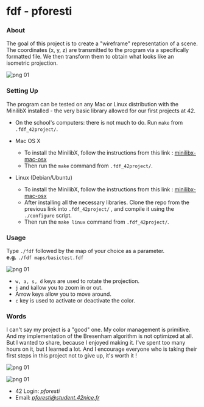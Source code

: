 # fdf - pforesti
### About 
The goal of this project is to create a "wireframe" representation of a scene. The coordinates (x, y, z) are transmitted to the program via a specifically formatted file. We then transform them to obtain what looks like an isometric projection.

![png 01](https://s3.us-west-2.amazonaws.com/secure.notion-static.com/89a27d0f-c0c1-4cb2-9bbd-8ff942a031c6/422.png?X-Amz-Algorithm=AWS4-HMAC-SHA256&X-Amz-Content-Sha256=UNSIGNED-PAYLOAD&X-Amz-Credential=AKIAT73L2G45EIPT3X45%2F20211212%2Fus-west-2%2Fs3%2Faws4_request&X-Amz-Date=20211212T101716Z&X-Amz-Expires=86400&X-Amz-Signature=e094821d802bc2e75c529ddef3a2ff6fb9c57821e43df3b094f7cc9a6709b12e&X-Amz-SignedHeaders=host&response-content-disposition=filename%20%3D%22422.png%22&x-id=GetObject)

### Setting Up
The program can be tested on any Mac or Linux distribution with the MinilibX installed - the very basic library allowed for our first projects at 42.

* On the school's computers: there is not much to do. Run ``make`` from ``.fdf_42project/``.

* Mac OS X
  * To install the MinilibX, follow the instructions from this link : [minilibx-mac-osx](https://github.com/dannywillems/minilibx-mac-osx)
  * Then run the ``make`` command from ``.fdf_42project/``.

* Linux (Debian/Ubuntu)
  * To install the MinilibX, follow the instructions from this link : [minilibx-mac-osx](https://github.com/dannywillems/minilibx-mac-osx)
  * After installing all the necessary libraries. Clone the repo from the previous link into ``.fdf_42project/`` , and compile it using the ``./configure`` script.
  * Then run the ``make linux`` command from ``.fdf_42project/``.

### Usage
Type ``./fdf`` followed by the map of your choice as a parameter.\
    **e.g.** ``./fdf maps/basictest.fdf``
 
 ![png 01](https://s3.us-west-2.amazonaws.com/secure.notion-static.com/66c83393-a7db-43f2-bd86-0a58a5014dc1/basictest.png?X-Amz-Algorithm=AWS4-HMAC-SHA256&X-Amz-Content-Sha256=UNSIGNED-PAYLOAD&X-Amz-Credential=AKIAT73L2G45EIPT3X45%2F20211212%2Fus-west-2%2Fs3%2Faws4_request&X-Amz-Date=20211212T103033Z&X-Amz-Expires=86400&X-Amz-Signature=5679a5977fc9a87171072829198439e637a16626044114d261f0373f244a7685&X-Amz-SignedHeaders=host&response-content-disposition=filename%20%3D%22basictest.png%22&x-id=GetObject)

* ``w, a, s, d`` keys are used to rotate the projection.
* ``j`` and ``k``allow you to zoom in or out.
* Arrow keys allow you to move around.
* ``c`` key is used to activate or deactivate the color.

### Words
I can't say my project is a "good" one. My color management is primitive. And my implementation of the Bresenham algorithm is not optimized at all. But I wanted to share, because I enjoyed making it. I've spent too many hours on it, but I learned a lot. And I encourage everyone who is taking their first steps in this project not to give up, it's worth it !

 ![png 01](https://s3.us-west-2.amazonaws.com/secure.notion-static.com/9795aef1-a036-4c91-9242-a98c8236d1b6/waves.png?X-Amz-Algorithm=AWS4-HMAC-SHA256&X-Amz-Content-Sha256=UNSIGNED-PAYLOAD&X-Amz-Credential=AKIAT73L2G45EIPT3X45%2F20211212%2Fus-west-2%2Fs3%2Faws4_request&X-Amz-Date=20211212T103805Z&X-Amz-Expires=86400&X-Amz-Signature=30d446324a5d45f1d7dd5a1a031a24d314f60576bd4cc867e920c5a171755200&X-Amz-SignedHeaders=host&response-content-disposition=filename%20%3D%22waves.png%22&x-id=GetObject)
 
![png 01](https://s3.us-west-2.amazonaws.com/secure.notion-static.com/e9a2fd6f-ecb0-4d63-812b-d33043deb8a9/oeufs1.png?X-Amz-Algorithm=AWS4-HMAC-SHA256&X-Amz-Content-Sha256=UNSIGNED-PAYLOAD&X-Amz-Credential=AKIAT73L2G45EIPT3X45%2F20211212%2Fus-west-2%2Fs3%2Faws4_request&X-Amz-Date=20211212T103836Z&X-Amz-Expires=86400&X-Amz-Signature=e18a1756e080e1e3b7d6334f0d76548c266970b2d5150dd3d07b0b3b93ca4c76&X-Amz-SignedHeaders=host&response-content-disposition=filename%20%3D%22oeufs1.png%22&x-id=GetObject)

* 42 Login:	*pforesti*
* Email:		*pforesti@student.42nice.fr*
